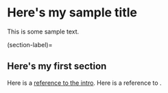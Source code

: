 # Here's my sample title

This is some sample text.

(section-label)=
## Here's my first section

Here is a [reference to the intro](../intro.md). Here is a reference to [](section-label).